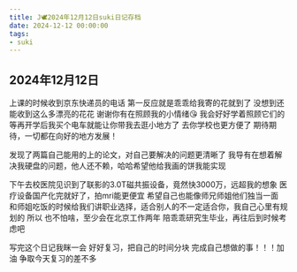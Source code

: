 ```yaml
---
title: J🕊️2024年12月12日suki日记存档
date: 2024-12-12 00:00:00
tags: 
- suki
---
```


## 2024年12月12日
上课的时候收到京东快递员的电话
第一反应就是乖乖给我寄的花就到了
没想到还能收到这么多漂亮的花花
谢谢你有在照顾我的小情绪😘
我会好好学着照顾它们的
等再开学后我买个电车就能让你带我去逛小地方了 去你学校也更方便了
期待期待，一切都在向好的地方发展！

发现了两篇自己能用的上的论文，对自己要解决的问题更清晰了
我导有在想着解决我硬盘的问题，他人还不赖，哈哈希望他给我画的饼我能实现


下午去校医院见识到了联影的3.0T磁共振设备，竟然快3000万，远超我的想象
医疗设备国产化完就好了，拍mri能更便宜
希望自己也能像师兄师姐他们独当一面
和师姐吃饭的时候给我们讲职业选择，适合别人的不一定适合你，我自己心里有规划的
所以 也不怕啥，至少会在北京工作两年
陪乖乖研究生毕业，再往后到时候考虑吧

写完这个日记我眯一会
好好复习，把自己的时间分块
完成自己想做的事！！！加油
争取今天复习的差不多